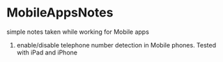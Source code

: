 MobileAppsNotes
===============

simple notes taken while working for Mobile apps


1) enable/disable telephone number detection in Mobile phones.
  Tested with iPad and iPhone
  <meta content="telephone=no" name="format-detection">
